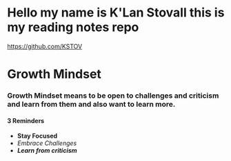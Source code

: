 # Hello my name is K'Lan Stovall this is my reading notes repo

https://github.com/KSTOV

# Growth Mindset

### Growth Mindset means to be open to challenges and criticism and learn from them and also want to learn more.

#### 3 Reminders

- **Stay Focused**
- *Embrace Challenges*
- ***Learn from criticism***

